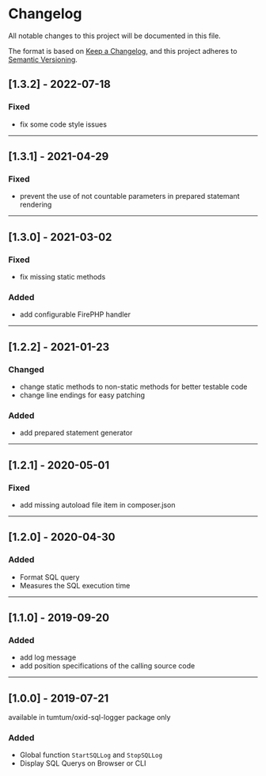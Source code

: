# Changelog
All notable changes to this project will be documented in this file.

The format is based on [Keep a Changelog](https://keepachangelog.com/en/1.0.0/),
and this project adheres to [Semantic Versioning](https://semver.org/spec/v2.0.0.html).

## [1.3.2] - 2022-07-18

### Fixed

- fix some code style issues

---

## [1.3.1] - 2021-04-29

### Fixed

- prevent the use of not countable parameters in prepared statemant rendering 

---

## [1.3.0] - 2021-03-02

### Fixed

- fix missing static methods

### Added

- add configurable FirePHP handler

---

## [1.2.2] - 2021-01-23

### Changed

- change static methods to non-static methods for better testable code
- change line endings for easy patching

### Added

- add prepared statement generator

---

## [1.2.1] - 2020-05-01

### Fixed

- add missing autoload file item in composer.json

---

## [1.2.0] - 2020-04-30

### Added

- Format SQL query 
- Measures the SQL execution time

---

## [1.1.0] - 2019-09-20

### Added

- add log message
- add position specifications of the calling source code 

---

## [1.0.0] - 2019-07-21

available in tumtum/oxid-sql-logger package only

### Added

- Global function `StartSQLLog` and `StopSQLLog`
- Display SQL Querys on Browser or CLI
